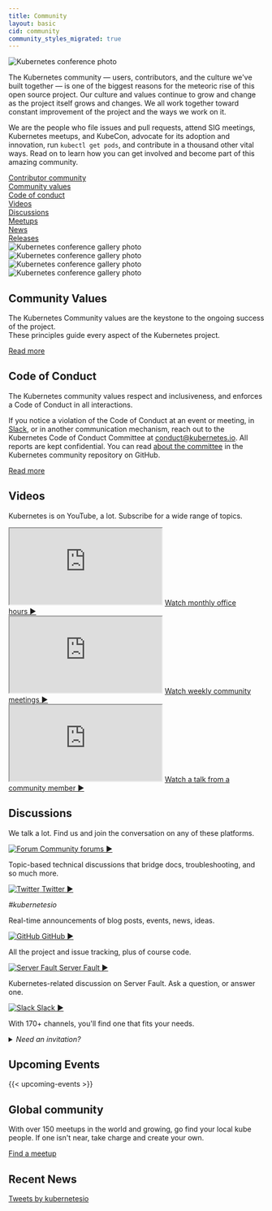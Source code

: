 ```yaml
---
title: Community
layout: basic
cid: community
community_styles_migrated: true
---
```


<img
  id="banner"
  srcset="/images/community/kubernetes-community-final-02.jpg 1500w, /images/community/kubernetes-community-02-mobile.jpg 900w"
  sizes="(max-width: 900px) 900px, (max-width: 1920px) 1500px"
  src="/images/community/kubernetes-community-final-02.jpg"
  alt="Kubernetes conference photo">

<div class="community-section" id="introduction">
  <p>The Kubernetes community — users, contributors, and the culture we've
  built together — is one of the biggest reasons for the meteoric rise of
  this open source project. Our culture and values continue to grow and change
  as the project itself grows and changes. We all work together toward constant
  improvement of the project and the ways we work on it.</p>
  <p> We are the people who file issues and pull requests, attend SIG meetings,
  Kubernetes meetups, and KubeCon, advocate for its adoption and innovation,
  run <code>kubectl get pods</code>, and contribute in a thousand other vital
  ways. Read on to learn how you can get involved and become part of this amazing
  community.</p>
</div>

<div id="navigation-items">
  <div class="community-nav-item external-link">
   <a href="https://www.kubernetes.dev/">Contributor community</a>
  </div>
  <div class="community-nav-item">
   <a href="#values">Community values</a>
  </div>
  <div class="community-nav-item">
   <a href="#conduct">Code of conduct</a>
  </div>
  <div class="community-nav-item">
   <a href="#videos">Videos</a>
  </div>
  <div class="community-nav-item">
   <a href="#discuss">Discussions</a>
  </div>
  <div class="community-nav-item">
   <a href="#meetups">Meetups</a>
  </div>
  <div class="community-nav-item">
   <a href="#news">News</a>
  </div>
  <div class="community-nav-item">
   <a href="/releases">Releases</a>
  </div>
</div>

<div class="community-section" id="gallery">
  <img src="/images/community/kubernetes-community-final-03.jpg" alt="Kubernetes conference gallery photo" class="community-gallery-desktop">
  <img src="/images/community/kubernetes-community-final-04.jpg" alt="Kubernetes conference gallery photo" class="community-gallery-desktop">
  <img src="/images/community/kubernetes-community-final-05.jpg" alt="Kubernetes conference gallery photo" class="community-gallery-desktop">
  <img src="/images/community/kubernetes-community-04-mobile.jpg" alt="Kubernetes conference gallery photo" class="community-gallery-mobile">
</div>

<div class="community-section" id="values">
  <h2>Community Values</h2>
  <p>The Kubernetes Community values are the keystone to the ongoing success of the project.<br class="optional"/>
  These principles guide every aspect of the Kubernetes project.</p>
  <a href="https://www.kubernetes.dev/community/values/" class="community-cta-button">
   <span class="community-cta">Read more</span>
  </a>
</div>

<div class="community-section" id="conduct">
  <h2>Code of Conduct</h2>
  <p>The Kubernetes community values respect and inclusiveness, and enforces a Code of Conduct in all interactions.</p>
  <p>If you notice a violation of the Code of Conduct at an event or meeting, in <a href="#slack">Slack</a>, or in another communication mechanism, reach out to the Kubernetes Code of Conduct Committee at <a href="mailto:conduct@kubernetes.io">conduct@kubernetes.io</a>. All reports are kept confidential. You can read <a href="https://github.com/kubernetes/community/tree/master/committee-code-of-conduct">about the committee</a> in the Kubernetes community repository on GitHub.</p>
  <a href="/community/code-of-conduct/" class="community-cta-button">
   <span class="community-cta">Read more</span>
  </a>
</div>

<div id="videos" class="community-section">
  <h2>Videos</h2>

  <p class="community-simple">Kubernetes is on YouTube, a lot. Subscribe for a wide range of&nbsp;topics.</p>

  <div class="container">
   <div class="video youtube">
     <iframe src="https://www.youtube.com/embed/videoseries?list=PL69nYSiGNLP3azFUvYJjGn45YbF6C-uIg" title="Monthly office hours" allow="camera 'none'; microphone 'none'; geolocation 'none'; fullscreen https://www.youtube.com/" ></iframe>
     <a href="https://www.youtube.com/playlist?list=PL69nYSiGNLP3azFUvYJjGn45YbF6C-uIg">
      <span class="videocta">Watch monthly office hours&nbsp;&#9654;</span>
     </a>
   </div>

   <div class="video youtube">
     <iframe src="https://www.youtube.com/embed/videoseries?list=PL69nYSiGNLP1pkHsbPjzAewvMgGUpkCnJ" title="Weekly community meetings" allow="camera 'none'; microphone 'none'; geolocation 'none'; fullscreen https://www.youtube.com/"></iframe>
     <a href="https://www.youtube.com/playlist?list=PL69nYSiGNLP1pkHsbPjzAewvMgGUpkCnJ">
       <span class="videocta">Watch weekly community meetings&nbsp;&#9654;</span>
     </a>
   </div>

   <div class="video youtube" id="discuss">
     <iframe src="https://www.youtube.com/embed/videoseries?list=PL69nYSiGNLP3QpQrhZq_sLYo77BVKv09F" title="Talk from a community member" allow="camera 'none'; microphone 'none'; geolocation 'none'; fullscreen https://www.youtube.com/"></iframe>
     <a href="https://www.youtube.com/playlist?list=PL69nYSiGNLP3QpQrhZq_sLYo77BVKv09F">
       <span class="videocta">Watch a talk from a community member&nbsp;&#9654;</span>
     </a>
   </div>
  </div>
</div>

<div id="resources" class="community-section">
  <h2>Discussions</h2>

  <p class="community-simple">We talk a lot. Find us and join the conversation on any of these&nbsp;platforms.</p>

  <div class="container">
   <div class="community-resource">
     <a href="https://discuss.kubernetes.io/">
       <img src="/images/community/discuss.png" alt="Forum">
     </a>
     <a href="https://discuss.kubernetes.io/">Community forums&nbsp;&#9654;</a>
     <p>Topic-based technical discussions that bridge docs,
        troubleshooting, and so much&nbsp;more.</p>
   </div>

   <div id="twitter" class="community-resource">
     <a href="https://twitter.com/kubernetesio">
       <img src="/images/community/twitter.png" alt="Twitter">
     </a>
     <a href="https://twitter.com/kubernetesio">Twitter&nbsp;&#9654;</a>
     <p><em>#kubernetesio</em></p>
     <p>Real-time announcements of blog posts, events, news, ideas.</p>
   </div>

   <div id="github" class="community-resource">
     <a href="https://github.com/kubernetes/kubernetes">
       <img src="/images/community/github.png" alt="GitHub">
     </a>
     <a href="https://github.com/kubernetes/kubernetes">GitHub&nbsp;&#9654;</a>
     <p>All the project and issue tracking, plus of course code.</p>
   </div>

   <div id="server-fault" class="community-resource">
     <a href="https://serverfault.com/questions/tagged/kubernetes">
       <img src="/images/community/serverfault.png" alt="Server Fault">
     </a>
     <a href="https://serverfault.com/questions/tagged/kubernetes">Server Fault&nbsp;&#9654;</a>
     <p>Kubernetes-related discussion on Server Fault. Ask a question, or answer one.</p>
   </div>

   <div id="slack" class="community-resource">
     <a href="https://kubernetes.slack.com/">
       <img src="/images/community/slack.png" alt="Slack">
     </a>
     <a href="https://kubernetes.slack.com/">Slack&nbsp;&#9654;</a>
     <p>With 170+ channels, you'll find one that fits your needs.</p>
     <details><summary><em>Need an invitation?</em></summary>
       Visit <a href="https://slack.k8s.io/">https://slack.k8s.io/</a>
       for an invitation.</details>
   </div>
 </div>
</div>

<div class="community-section" id="events">
  <div class="container">
   <h2>Upcoming Events</h2>
   {{< upcoming-events >}}
  </div>
</div>

<div class="community-section" id="meetups">
  <h2>Global community</h2>
  <p>
   With over 150 meetups in the world and growing, go find your local kube people. If one isn't near, take charge and create your own.
  </p>
  <a href="https://www.meetup.com/topics/kubernetes/" class="community-cta-button">
   <span class="community-cta">Find a meetup</span>
  </a>
</div>

<div class="community-section community-frame" id="news">
  <h2>Recent News</h2>
  <div class="twittercol1">
   <a class="twitter-timeline" data-tweet-limit="1" href="https://twitter.com/kubernetesio?ref_src=twsrc%5Etfw">Tweets by kubernetesio</a>
  </div>
</div>

